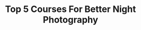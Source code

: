 ---
title: "Top 5 Courses For Better Night Photography"
layout: "topcoursesmanual"
image: images/1x1.png

titulos: ["Nightscapes Masterclass: Landscape Astrophotography","Night Photography","Low-Light Photography: Settings & Tips to Capture the Dark","Drop Auto: Long Exposure Photography Made Easy","Night Photography: Capturing Light Trails"]

autores: ["8 Videos","20 Videos","6 Videos","13 Videos","8 Videos"]

categorias: ["5,277 Students","1h 42m","3,101 Students","0h 45m","746 Students"]

summarylist: ["Excellent nightscape advanced photography course. You'll cover shooting techniques for focusing in the dark, capturing and composing landscapes with the Milky Way, and painting with light.","With this complete night photography course, you'll learn the ins and outs from the gear we recommend, the settings we use, the composition tips we have, and the photo editing process we use to end up with award-winning night photos.","Ever been to a dark concert and wanted to capture the moment, but struggled to capture a clear image? What's the secret to shooting a sharp picture in low-light conditions?","You're a photographer and you want to learn how to shoot with the long exposure shots. But you don’t know where to start. You don’t know what equipment you need. You don’t know what settings to use. You don’t know what type of shots you should get.","Explore the streets of Cape Town at night with photographer, Frank as he takes you through the process of finding the location and capturing extraordinary light trails."]

outsidelink: ['https://skillshare.evyy.net/c/1232139/298081/4650?u=https%3A%2F%2Fwww.skillshare.com%2Fclasses%2FNightscapes-Landscape-Astrophotography%2F1154715981','https://skillshare.evyy.net/c/1232139/298081/4650?u=https%3A%2F%2Fwww.skillshare.com%2Fclasses%2FNight-Photography%2F1447340248','https://skillshare.evyy.net/c/1232139/298081/4650?u=https%3A%2F%2Fwww.skillshare.com%2Fclasses%2FLow-Light-Photography-Settings-Tips-to-Capture-the-Dark%2F916853499','https://skillshare.evyy.net/c/1232139/298081/4650?u=https%3A%2F%2Fwww.skillshare.com%2Fclasses%2FDrop-Auto-Long-Exposure-Photography-Made-Easy%2F1255277255','https://skillshare.evyy.net/c/1232139/298081/4650?u=https%3A%2F%2Fwww.skillshare.com%2Fclasses%2FNight-Photography-Capturing-Light-Trails%2F1690881030']

imagenes: ['images/nightscapes-masterclass-landscape-astrophotography.jpeg','images/Night-Photography.jpeg','images/Low-Light-Photography-Settings-Tips-to-Capture-the-Dark.jpeg','images/Drop-Auto-Long-Exposure-Photography-Made-Easy.jpeg','images/Night-Photography-Capturing-Light-Trails.jpeg']

alt: ['Nightscapes Masterclass Landscape Astrophotography','Night Photography','Low-Light Photography Settings Tips to Capture the Dark','Drop Auto Long Exposure Photography Made Easy','Night Photography Capturing Light Trails']

calltoaction: ['Get 2 Months Free Trial','Get 2 Months Free Trial','Get 2 Months Free Trial','Get 2 Months Free Trial','Get 2 Months Free Trial']

h3_title: "What's the key to amazing night photography?"

p1: "Shooting awesome nighttime photographs with your DSLR or any other type of camera is easier than you might have thought. With a little practice, and using some neat tips and tricks, you can be taking better nighttime images in a matter of days. Practice, preparation and equipment - each play a significant role in your shooting."

greendiv: "Some main tips for taking better night time photography that are discussed in our course selection are (but are not limited to) turning off the flash, using a tripod, using a self-timer, using long exposure, switching to manual focus, increasing depth of field, checking your ISO, experimenting with shutter."

p2: "When’s the best time to take night photos? Is timing your shooting an important aspect of a successfull nightime photo? Does the moon play a significant role in your settup? Should you experiment with different settings when working on long exposures? These and other questions are discussed in our course selection. We are happy to bring you this top 5 selection of amazing Skillshare nightime and low-light photography courses. The great news is, that we have now partnered with Skillshare so you can enjoy any of our selected courses for 2 months completely free of charge!"

fbpix: "<!-- Facebook Pixel Code -->
<script>!function(f,b,e,v,n,t,s){if(f.fbq)return;n=f.fbq=function(){n.callMethod?n.callMethod.apply(n,arguments):n.queue.push(arguments)};if(!f._fbq)f._fbq=n;n.push=n;n.loaded=!0;n.version='2.0';n.queue=[];t=b.createElement(e);t.async=!0;t.src=v;s=b.getElementsByTagName(e)[0];s.parentNode.insertBefore(t,s)}(window, document,'script','https://connect.facebook.net/en_US/fbevents.js');fbq('init', '2020796771573329');fbq('track', 'PageView');</script><noscript><img height='1' width='1' style='display:none'src='https://www.facebook.com/tr?id=2020796771573329&ev=PageView&noscript=1'/></noscript><!-- End Facebook Pixel Code -->"

adwordspix: "<!-- Global site tag (gtag.js) - AdWords: 806863321 -->
<script async src='https://www.googletagmanager.com/gtag/js?id=AW-806863321'></script>
<script>
  window.dataLayer = window.dataLayer || [];
  function gtag(){dataLayer.push(arguments);}
  gtag('js', new Date());

  gtag('config', 'AW-806863321');
</script>"

---